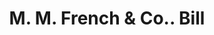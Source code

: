 ---
doi: 10.7916/D8SF47DF
date_other: '1880'
date_other_textual: 1880-1889
form: printed ephemera
genre:
- Invoices
name:
- M. M. French & Co.
object_in_context_url: https://biggert.cul.columbia.edu/items/view/ave_biggert_01803
subject_hierarchical_geographic:
- Northampton, Massachusetts, United States
subject_name:
- M. M. French & Co.
title: M. M. French & Co.. Bill
sort_title: M. M. French & Co.. Bill
call_number: ave_biggert_01803
coordinates:
- 42.333333333333336,-72.65
pid: ave_biggert_01803
identifiers: ave_biggert_01803
thumbnail: https://derivativo-2.library.columbia.edu/iiif/2/ldpd:490879/full/!256,256/0/native.jpg
permalink: /biggert/ave_biggert_01803/
layout: iiif-image-page
---
